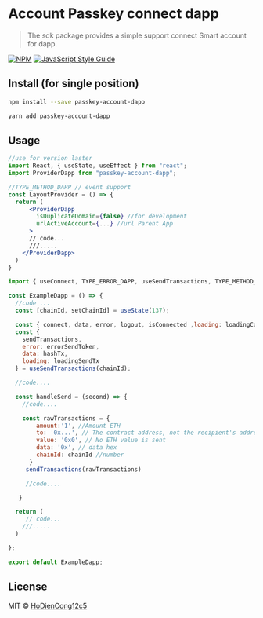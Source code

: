 # Account Passkey connect dapp

> The sdk package provides a simple support connect Smart account for dapp.

[![NPM](https://img.shields.io/npm/v/position-uni-v3.svg)](https://www.npmjs.com/package/position-uni-v3) [![JavaScript Style Guide](https://img.shields.io/badge/code_style-standard-brightgreen.svg)](https://standardjs.com)

## Install (for single position)

```bash
npm install --save passkey-account-dapp
```

```bash
yarn add passkey-account-dapp
```

## Usage

```jsx
//use for version laster
import React, { useState, useEffect } from "react";
import ProviderDapp from "passkey-account-dapp";

//TYPE_METHOD_DAPP // event support
const LayoutProvider = () => {
  return (
      <ProviderDapp
        isDuplicateDomain={false} //for development
        urlActiveAccount={...} //url Parent App
      >
      // code...
      ///.....
    </ProviderDapp>
  )
}
```

```jsx
import { useConnect, TYPE_ERROR_DAPP, useSendTransactions, TYPE_METHOD_DAPP } from "passkey-account-dapp";

const ExampleDapp = () => {
  //code ...
  const [chainId, setChainId] = useState(137);

  const { connect, data, error, logout, isConnected ,loading: loadingConnect} = useConnect();
  const {
    sendTransactions,
    error: errorSendToken,
    data: hashTx,
    loading: loadingSendTx
  } = useSendTransactions(chainId);

  //code....

  const handleSend = (second) => {
    //code....

    const rawTransactions = {
        amount:'1', //Amount ETH
        to: '0x...', // The contract address, not the recipient's address
        value: '0x0', // No ETH value is sent
        data: '0x', // data hex
        chainId: chainId //number
      }
     sendTransactions(rawTransactions)

     //code....

   }

  return (
     // code...
    ///.....
  )

};

export default ExampleDapp;
```

## License

MIT © [HoDienCong12c5](https://github.com/CongSofwareEngineer)
